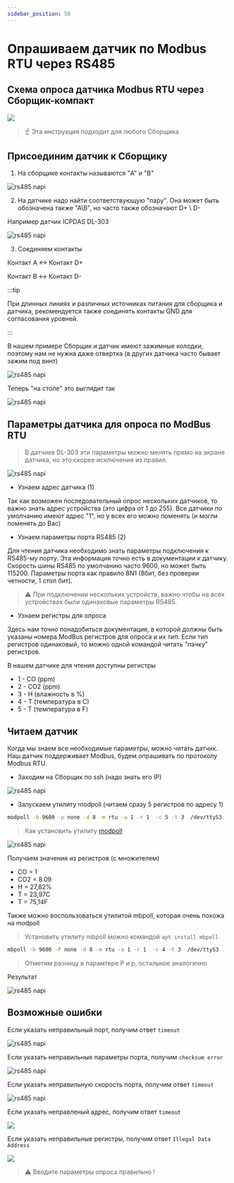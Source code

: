 ```yaml
---
sidebar_position: 50
---
```

# Опрашиваем датчик по Modbus RTU через RS485

## Схема опроса датчика Modbus RTU через Сборщик-компакт

![](img/fcc-modbus-schm-1.jpg)

> :point_up: Эта инструкция подходит для любого Сборщика

## Присоединим датчик к Сборщику

1. На сборщике контакты называются "A" и "B"

![rs485 napi](img-rs485/fcc-rs485.jpg)


2. На датчике надо найти соответствующую "пару". Она может быть обозначена также "А\B", но часто также обозначают D+ \ D-

Например датчик ICPDAS DL-303

![rs485 napi](img-rs485/dplusminus.jpg)

3. Соединяем контакты

Контакт А \<-\> Контакт D+

Контакт B \<-\> Контакт D-

:::tip

При длинных линиях и различных источниках питания для сборщика и датчика, рекомендуется также соединять контакты GND для согласования уровней.

:::

В нашем примере Сборщик и датчик имеют зажимные колодки, поэтому нам не нужна даже отвертка (в других датчика часто бывает зажим под винт)

![rs485 napi](img-rs485/kolodki.jpg)

Теперь "на столе" это выглядит так

![rs485 napi](img-rs485/frontcontrolwithsensor.jpg)

## Параметры датчика для опроса по ModBus RTU

>В датчике DL-303 эти параметры можно менять прямо на экране датчика, но это скорее исключение из правил.

![rs485 napi](img-rs485/dl303-settings.jpg)

- Узнаем адрес датчика (1)

Так как возможен последовательный опрос нескольких датчиков, то важно знать адрес устройства (это цифра от 1 до 255). Все датчики по умолчанию имеют адрес "1", но у всех его можно поменять (и могли поменять до Вас)

- Узнаем параметры порта RS485 (2)

Для чтения датчика необходимо знать параметры подключения к RS485-му порту. Эта информация точно есть в документации к датчику. Скорость шины RS485 по умолчанию часто 9600, но может быть 115200. Параметры порта как правило 8N1 (8бит, без проверки четности, 1 стоп бит).

>:warning: При подключении нескольких устройств, важно чтобы на всех устройствах были одинаковые параметры RS485.

- Узнаем регистры для опроса

Здесь нам точно понадобиться документация, в которой должны быть указаны номера ModBus регистров для опроса и их тип. Если тип регистров одинаковый, то можно одной командой читать "пачку" регистров.

В нашем датчике для чтения доступны регистры

- 1 - CO (ppm)
- 2 - CO2 (ppm)
- 3 - H (влажность в %)
- 4 - Т (температура в С)
- 5 - Т (температура в F)

## Читаем датчик

Когда мы знаем все необходимые параметры, можно читать датчик. Наш датчик поддерживает Modbus, будем опрашивать по протоколу Modbus RTU.

- Заходим на Сборщик по ssh (надо знать его IP)

![rs485 napi](img-rs485/term1.jpg)

- Запускаем утилиту modpoll (читаем сразу 5 регистров по адресу 1)

```bash
modpoll -b 9600 -p none -d 8 -m rtu -a 1 -r 1  -c 5 -t 3  /dev/ttyS3

```

> Как установить утилиту [modpoll](/software/notes/armbian-tuning/#установим-утилиту-modpoll)

![rs485 napi](img-rs485/term2.jpg)

Получаем значения из регистров (с множителем)

- CO = 1
- CO2 = 8.09
- H = 27,82%
- T = 23,97C
- T = 75,14F

Также можно воспользоваться утилитой mbpoll, которая очень похожа на modpoll

>Установить утилиту mbpoll можно командой  `apt install mbpoll`

```bash
mbpoll -b 9600 -P none -d 8 -m rtu -a 1 -r 1  -c 4 -t 3  /dev/ttyS3
```

> Отметим разницу в парамтере P и p, остальное аналогично

Результат

![rs485 napi](img-rs485/term3.jpg)

## Возможные ошибки

Если указать неправильный порт, получим ответ `timeout`

![rs485 napi](img-rs485/err-port.jpg)

Если указать неправильные параметры порта, получим `checksum error`

![rs485 napi](img-rs485/err-even.jpg)

Если указать неправильную скорость порта,  получим ответ `timeout`

![rs485 napi](img-rs485/err-speed.jpg)

Если указать неправленый адрес, получим ответ `timeout`

![](img-rs485/err-addr.jpg)

Если указать неправильные регистры, получим ответ `Illegal Data Address`

![](img-rs485/err-reg.jpg)

>:warning: Вводите параметры опроса правильно !
